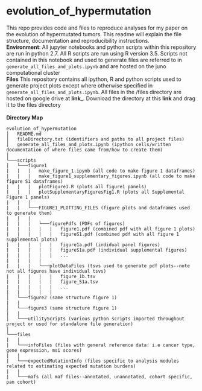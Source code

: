 # evolution_of_hypermutation
This repo provides code and files to reproduce analyses for my paper on the evolution of hypermutated tumors.  This readme will explain the file structure, documentation and reproducibility instructions.  <br>
**Environment**: All jupyter notebooks and python scripts within this repository are run in python 2.7.  All R scripts are run using R version 3.5. Scripts not contained in this notebook and used to generate files are referred to in <code>generate_all_files_and_plots.ipynb</code> and are hosted on the juno computational cluster<br>
**Files** This repository contains all ipython, R and python scripts used to generate project plots except where otherwise specified in <code>generate_all_files_and_plots.ipynb</code>.  All files in the /files directory are hosted on google drive at __link___.  Download the directory at this __link__ and drag it to the files directory  <br>
<br>
**Directory Map** 
```
evolution_of_hypermutation
│   README.md
│   fileDirectory.txt (identifiers and paths to all project files)    
│   generate_all_files_and_plots.ipynb (ipython cells/written documentation of where files came from/how to create them)
│
└───scripts
│   └───figure1
|   |   |   make_figure_1.ipynb (all code to make figure 1 dataframes)
|   |   |   make_figure1_supplementary_figures.ipynb (all code to make figure S1 dataframes)
|   |   |   plotFigure1.R (plots all figure1 panels)
|   |   |   plotSupplementaryFiguresFig1.R (plots all Supplemental Figure 1 panels)
|   |   |
|   |   └───FIGURE1_PLOTTING_FILES (figure plots and dataframes used to generate them)
|   |   |
|   |   |   └───figurePdfs (PDFs of figures)
|   |   |   |   |   figure1.pdf (combined pdf with all figure 1 plots)
|   |   |   |   |   figureS1.pdf (combined pdf with all figure 1 supplemental plots)
|   |   |   |   |   figure1a.pdf (indidual panel figures)
|   |   |   |   |   figureS1a.pdf (individual supplemental figures)
|   |   |   |   |   ...
|   |   |   |
|   |   |   └───plotDataFiles (tsvs used to generate pdf plots--note not all figures have individual tsvs)
|   |   |   |   |   figure_1b.tsv 
|   |   |   |   |   figure_S1a.tsv 
|   |   |   |   |   ...
|   |   |   |   |
│   └───figure2 (same structure figure 1)
|   |  
│   └───figure3 (same structure figure 1)
|   |   
│   └───utilityScripts (various python scripts imported throughout project or used for standalone file generation)
│
└───files
|   |
|   └───infoFiles (files with general reference data: i.e cancer type, gene expression, msi scores)
|   |
|   └───expectedMutationInfo (files specific to analysis modules related to estimating expected mutation burdens)
|   |
|   └───mafs (all maf files--annotated, unannotated, cohort specific, pan cohort)
```
